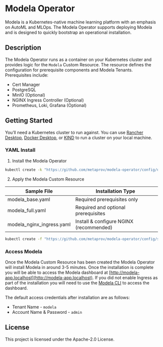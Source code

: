 # Modela Operator

Modela is a Kubernetes-native machine learning platform with an emphasis on AutoML and MLOps. The Modela Operator
supports deploying Modela and is designed to quickly bootstrap an operational installation.


## Description

The Modela Operator runs as a container on your Kubernetes cluster and provides logic for the `Modela` Custom Resource.
The resource defines the configuration for prerequisite components and Modela Tenants. Prerequisites include:

* Cert Manager
* PostgreSQL
* MinIO (Optional)
* NGINX Ingress Controller (Optional)
* Prometheus, Loki, Grafana (Optional)


## Getting Started

You’ll need a Kubernetes cluster to run against. You can use [Rancher Desktop](https://rancherdesktop.io/), [Docker Desktop](https://www.docker.com/products/docker-desktop/), or [KIND](https://sigs.k8s.io/kind) to run a cluster on your local machine.

### YAML Install

1. Install the Modela Operator

```sh
kubectl create -k "https://github.com/metaprov/modela-operator/config/default" 
```

2. Apply the Modela Custom Resource

| Sample File | Installation Type |
| --- | ----------- |
| modela_base.yaml | Required prerequisites only |
| modela_full.yaml | Required and optional prerequisites |
| modela_nginx_ingress.yaml | Install & configure NGINX (recommended)|

```sh
kubectl create -f "https://github.com/metaprov/modela-operator/config/samples/modela_nginx_ingress.yaml" 
```

### Access Modela

Once the Modela Custom Resource has been created the Modela Operator will install Modela in around 3-5 minutes. Once the installation is complete you will be able to access the Modela dashboard 
at [http://modela-app.localhost](http://modela-app.localhost). If you did not enable Ingress as part of the installation you
will need to use the [Modela CLI](https://modela.ai/docs/docs/install/modela/quick/) to access the dashboard.

The default access credentials after installation are as follows:
* Tenant Name - `modela`
* Account Name & Password - `admin`


## License

This project is licensed under the Apache-2.0 License.